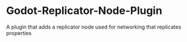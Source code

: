 # Godot-Replicator-Node-Plugin
A plugin that adds a replicator node used for networking that replicates properties
